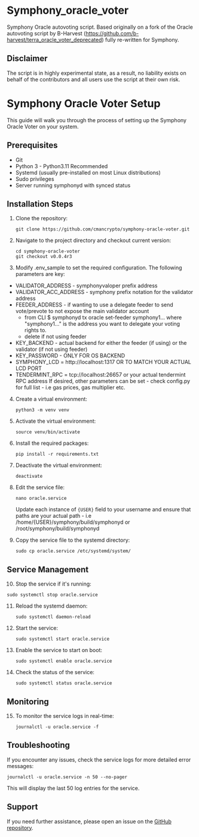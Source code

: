 # Symphony_oracle_voter
Symphony Oracle autovoting script. 
Based originally on a fork of the Oracle autovoting script by B-Harvest (https://github.com/b-harvest/terra_oracle_voter_deprecated) fully re-written for Symphony.

## Disclaimer
The script is in highly experimental state, as a result, no liability exists on behalf of the contributors and all users use the script at their own risk. 



# Symphony Oracle Voter Setup

This guide will walk you through the process of setting up the Symphony Oracle Voter on your system.

## Prerequisites

- Git
- Python 3 - Python3.11 Recommended
- Systemd (usually pre-installed on most Linux distributions)
- Sudo privileges
- Server running symphonyd with synced status 

## Installation Steps

1. Clone the repository:
   ```
   git clone https://github.com/cmancrypto/symphony-oracle-voter.git
   ```

2. Navigate to the project directory and checkout current version:
   ```
   cd symphony-oracle-voter
   git checkout v0.0.4r3
   ```
3. Modify .env_sample to set the required configuration. The following parameters are key:
- VALIDATOR_ADDRESS - symphonyvaloper prefix address
- VALIDATOR_ACC_ADDRESS - symphony prefix notation for the validator address 
- FEEDER_ADDRESS - if wanting to use a delegate feeder to send vote/prevote to not expose the main validator account 
  - from CLI $ symphonyd tx oracle set-feeder symphony1... where "symphony1..." is the address you want to delegate your voting rights to.
  - delete if not using feeder 
- KEY_BACKEND - actual backend for either the feeder (if using) or the validator (if not using feeder)
- KEY_PASSWORD - ONLY FOR OS BACKEND
- SYMPHONY_LCD = http://localhost:1317 OR TO MATCH YOUR ACTUAL LCD PORT
- TENDERMINT_RPC = tcp://localhost:26657 or your actual tendermint RPC address
If desired, other parameters can be set - check config.py for full list - i.e gas prices, gas multiplier etc. 

4. Create a virtual environment:
   ```
   python3 -m venv venv
   ```

5. Activate the virtual environment:
   ```
   source venv/bin/activate
   ```

6. Install the required packages:
   ```
   pip install -r requirements.txt
   ```

7. Deactivate the virtual environment:
   ```
   deactivate
   ```

8. Edit the service file:
   ```
   nano oracle.service
   ```
   Update each instance of `{USER}` field to your username and ensure that paths are your actual path - i.e /home/{USER}/symphony/build/symphonyd or /root/symphony/build/symphonyd

9. Copy the service file to the systemd directory:
   ```
   sudo cp oracle.service /etc/systemd/system/
   ```

## Service Management

10. Stop the service if it's running:
   ```
   sudo systemctl stop oracle.service
   ```

11. Reload the systemd daemon:
    ```
    sudo systemctl daemon-reload
    ```

12. Start the service:
    ```
    sudo systemctl start oracle.service
    ```

13. Enable the service to start on boot:
    ```
    sudo systemctl enable oracle.service
    ```

14. Check the status of the service:
    ```
    sudo systemctl status oracle.service
    ```

## Monitoring

15. To monitor the service logs in real-time:
    ```
    journalctl -u oracle.service -f
    ```

## Troubleshooting

If you encounter any issues, check the service logs for more detailed error messages:
```
journalctl -u oracle.service -n 50 --no-pager
```

This will display the last 50 log entries for the service.

## Support

If you need further assistance, please open an issue on the [GitHub repository](https://github.com/cmancrypto/symphony-oracle-voter).




